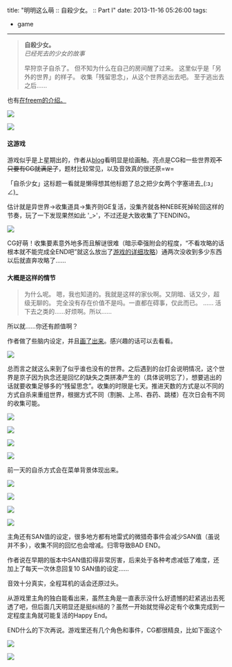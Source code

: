 title: "明明这么萌 :: 自殺少女。 :: Part I"
date: 2013-11-16 05:26:00
tags:
- game
---
> **自殺少女。**  
> *已经死去的少女的故事*
>   <p />
> 早狩京子自杀了。  
> 但不知为什么在自己的房间醒了过来。  
> 这里似乎是「另外的世界」的样子。  
> 收集「残留思念」，从这个世界逃出去吧。  
> 至于逃出去之后……

也有[在freem的介绍。](http://www.freem.ne.jp/win/game/5791)

![](/assets/0043-01.png)

![](/assets/0043-02.png)

#### 这游戏

游戏似乎是上星期出的，作者从[blog](http://amanohakoniwa.web.fc2.com/)看明显是绘画触。亮点是CG和一些世界观<del>不只要有CG就满足了</del>，题材比较常见，以及音效真的很还原=w=

「自杀少女」这标题一看就是懒得想其他标题了总之把少女两个字塞进去‎\_(:з」∠)\_

估计就是异世界→收集道具→集齐则GE复活，没集齐就各种NEBE死掉轮回这样的节奏，玩了一下发现果然如此 \'_>\'，不过还是大致收集了下ENDING。

![](/assets/0043-03.png)

CG好萌！收集要素意外地多而且解谜很难（暗示牵强附会的程度，“不看攻略的话根本就不能完成全END吧”就这么放出了[游戏的详细攻略](http://amanohakoniwa.web.fc2.com/game/jstkouryaku.html)）通两次没收到多少东西以后就直奔攻略了……

#### 大概是这样的情节

> 为什么呢。
> 嗯，我也知道的。我就是这样的家伙啊。又阴暗、话又少，超级无聊的。
> 完全没有存在价值不是吗。一直都在碍事，仅此而已。
> ……
> 活下去之类的……好烦啊。所以……

所以就……你还有颜值啊？

作者做了些脑内设定，并且[画了出来](https://www.dropbox.com/sh/yimitk24hky9ccx/UIwWvJM9u6/%E3%81%86%E3%81%A1%E3%81%AE%E5%AD%90/%E3%82%B2%E3%83%BC%E3%83%A0/%E8%87%AA%E6%AE%BA%E3%80%82)。感兴趣的话可以去看看。

![](/assets/0043-04.png)

总而言之就这么来到了似乎谁也没有的世界。之后遇到的台灯会说明情况，这个世界是京子因为执念还是回忆的缺失之类拼凑产生的（具体说明忘了），想要逃出的话就要收集足够多的“残留思念”。收集的时限是七天。推进天数的方式是以不同的方式自杀来重组世界，根据方式不同（割腕、上吊、吞药、跳楼）在次日会有不同的收集可能。

![](/assets/0043-05.png)

![](/assets/0043-06.png)

![](/assets/0043-07.png)

![](/assets/0043-08.png)

前一天的自杀方式会在菜单背景体现出来。

![](/assets/0043-09.png)

![](/assets/0043-10.png)

![](/assets/0043-11.png)

![](/assets/0043-12.png)

主角还有SAN值的设定，很多地方都有地雷式的微猎奇事件会减少SAN值（虽说并不多），收集不同的回忆也会增减。归零导致BAD END。

作者说在早期的版本中SAN值扣得非常厉害，后来处于各种考虑减低了难度，还加上了每天一次休息回复10 SAN值的设定……

音效十分真实，全程耳机的话会还原过头。

从游戏里主角的独白能看出来，虽然主角是一直表示没什么好遗憾的赶紧逃出去死透了吧，但后面几天明显还是挺纠结的？虽然一开始就觉得必定有个收集完成到一定程度主角就可能复活的Happy End。

END什么的下次再说。游戏里还有几个角色和事件，CG都很精良，比如下面这个

![](/assets/0043-13.png)

![](/assets/0043-14.png)
